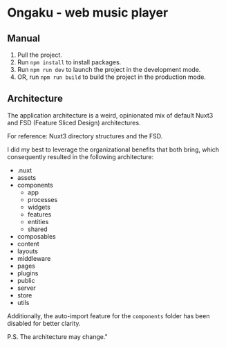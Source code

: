 # Ongaku - web music player

## Manual

1. Pull the project.
2. Run `npm install` to install packages.
3. Run `npm run dev` to launch the project in the development mode.
4. OR, run `npm run build` to build the project in the production mode.

## Architecture

The application architecture is a weird, opinionated mix of default Nuxt3 and FSD (Feature Sliced Design) architectures.

For reference: Nuxt3 directory structures and the FSD.

I did my best to leverage the organizational benefits that both bring, which consequently resulted in the following architecture:

- .nuxt
- assets
- components
  - app
  - processes
  - widgets
  - features
  - entities
  - shared
- composables
- content
- layouts
- middleware
- pages
- plugins
- public
- server
- store
- utils

Additionally, the auto-import feature for the `components` folder has been disabled for better clarity.

P.S. The architecture may change."
